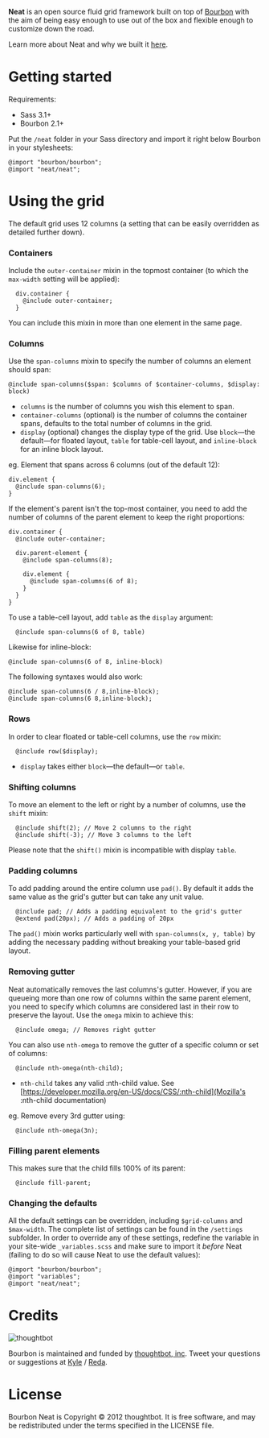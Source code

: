 **Neat** is an open source fluid grid framework built on top of [Bourbon](http://thoughtbot.com/bourbon) with the aim of being easy enough to use out of the box and flexible enough to customize down the road.

Learn more about Neat and why we built it [here](http://thoughtbot.com/neat/).


Getting started
===

Requirements:

- Sass 3.1+
- Bourbon 2.1+

Put the ```/neat``` folder in your Sass directory and import it right below Bourbon in your stylesheets:

    @import "bourbon/bourbon";
    @import "neat/neat";


Using the grid
===
The default grid uses 12 columns (a setting that can be easily overridden as detailed further down).

### Containers
Include the ```outer-container``` mixin in the topmost container (to which the ```max-width``` setting will be applied):

      div.container {
        @include outer-container;
      }


You can include this mixin in more than one element in the same page.

### Columns
Use the ```span-columns``` mixin to specify the number of columns an element should span: 

    @include span-columns($span: $columns of $container-columns, $display: block) 

  * ```columns``` is the number of columns you wish this element to span.
  * ```container-columns``` (optional) is the number of columns the container spans, defaults to the total number of columns in the grid.
  * ```display``` (optional) changes the display type of the grid. Use ```block```—the default—for floated layout, ```table``` for table-cell layout, and ```inline-block``` for an inline block layout.

  eg. Element that spans across 6 columns (out of the default 12):

    div.element {
      @include span-columns(6);
    }


If the element's parent isn't the top-most container, you need to add the number of columns of the parent element to keep the right proportions:

    div.container {
      @include outer-container;

      div.parent-element {
        @include span-columns(8);

        div.element {
          @include span-columns(6 of 8);
        }
      }
    }

To use a table-cell layout, add ```table``` as the ```display``` argument:

      @include span-columns(6 of 8, table)


  Likewise for inline-block:

    @include span-columns(6 of 8, inline-block)

  The following syntaxes would also work:

    @include span-columns(6 / 8,inline-block);
    @include span-columns(6 8,inline-block);


### Rows
  In order to clear floated or table-cell columns, use the ```row``` mixin:

      @include row($display);

  * ```display``` takes either ```block```—the default—or ```table```.


### Shifting columns


  To move an element to the left or right by a number of columns, use the ```shift``` mixin:

      @include shift(2); // Move 2 columns to the right
      @include shift(-3); // Move 3 columns to the left

  Please note that the ```shift()``` mixin is incompatible with display ```table```.


### Padding columns

  To add padding around the entire column use ```pad()```. By default it adds the same value as the grid's gutter but can take any unit value.

      @include pad; // Adds a padding equivalent to the grid's gutter
      @extend pad(20px); // Adds a padding of 20px

  The ```pad()``` mixin works particularly well with ```span-columns(x, y, table)``` by adding the necessary padding without breaking your table-based grid layout.

### Removing gutter

  Neat automatically removes the last columns's gutter. However, if you are queueing more than one row of columns within the same parent element, you need to specify which columns are considered last in their row to preserve the layout. Use the ```omega``` mixin to achieve this:

      @include omega; // Removes right gutter

  You can also use ```nth-omega``` to remove the gutter of a specific column or set of columns:

      @include nth-omega(nth-child);

  * ```nth-child``` takes any valid :nth-child value. See [https://developer.mozilla.org/en-US/docs/CSS/:nth-child](Mozilla's :nth-child documentation)

  eg. Remove every 3rd gutter using:

      @include nth-omega(3n);

### Filling parent elements

  This makes sure that the child fills 100% of its parent:

      @include fill-parent;


### Changing the defaults

  All the default settings can be overridden, including ```$grid-columns``` and ```$max-width```. The complete list of settings can be found in the ```/settings``` subfolder. In order to override any of these settings, redefine the variable in your site-wide ```_variables.scss``` and make sure to import it *before* Neat (failing to do so will cause Neat to use the default values):

    @import "bourbon/bourbon";
    @import "variables";
    @import "neat/neat";


Credits
===

![thoughtbot](http://thoughtbot.com/images/tm/logo.png)

Bourbon is maintained and funded by [thoughtbot, inc](http://thoughtbot.com/community). Tweet your questions or suggestions at [Kyle](https://twitter.com/kylefiedler) / [Reda](https://twitter.com/kaishin).

License
===

Bourbon Neat is Copyright © 2012 thoughtbot. It is free software, and may be redistributed under the terms specified in the LICENSE file.



